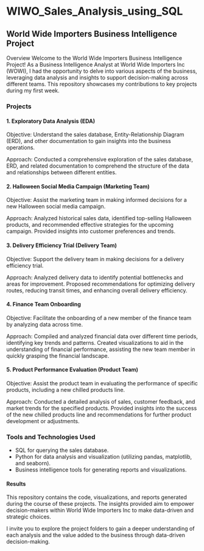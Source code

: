 # WIWO_Sales_Analysis_using_SQL

## World Wide Importers Business Intelligence Project
Overview
Welcome to the World Wide Importers Business Intelligence Project! As a Business Intelligence Analyst at World Wide Importers Inc (WOWI), I had the opportunity to delve into various aspects of the business, leveraging data analysis and insights to support decision-making across different teams. This repository showcases my contributions to key projects during my first week.

### Projects
#### 1. Exploratory Data Analysis (EDA)
Objective: Understand the sales database, Entity-Relationship Diagram (ERD), and other documentation to gain insights into the business operations.

Approach: Conducted a comprehensive exploration of the sales database, ERD, and related documentation to comprehend the structure of the data and relationships between different entities.

#### 2. Halloween Social Media Campaign (Marketing Team)
Objective: Assist the marketing team in making informed decisions for a new Halloween social media campaign.

Approach: Analyzed historical sales data, identified top-selling Halloween products, and recommended effective strategies for the upcoming campaign. Provided insights into customer preferences and trends.

#### 3. Delivery Efficiency Trial (Delivery Team)
Objective: Support the delivery team in making decisions for a delivery efficiency trial.

Approach: Analyzed delivery data to identify potential bottlenecks and areas for improvement. Proposed recommendations for optimizing delivery routes, reducing transit times, and enhancing overall delivery efficiency.

#### 4. Finance Team Onboarding
Objective: Facilitate the onboarding of a new member of the finance team by analyzing data across time.

Approach: Compiled and analyzed financial data over different time periods, identifying key trends and patterns. Created visualizations to aid in the understanding of financial performance, assisting the new team member in quickly grasping the financial landscape.

#### 5. Product Performance Evaluation (Product Team)
Objective: Assist the product team in evaluating the performance of specific products, including a new chilled products line.

Approach: Conducted a detailed analysis of sales, customer feedback, and market trends for the specified products. Provided insights into the success of the new chilled products line and recommendations for further product development or adjustments.

### Tools and Technologies Used
- SQL for querying the sales database.
- Python for data analysis and visualization (utilizing pandas, matplotlib, and seaborn).
- Business intelligence tools for generating reports and visualizations.
#### Results
This repository contains the code, visualizations, and reports generated during the course of these projects. The insights provided aim to empower decision-makers within World Wide Importers Inc to make data-driven and strategic choices.

I invite you to explore the project folders to gain a deeper understanding of each analysis and the value added to the business through data-driven decision-making.
